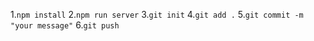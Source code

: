 1.`npm install`
2.`npm run server`
3.`git init`
4.`git add .`
5.`git commit -m "your message"`
6.`git push`